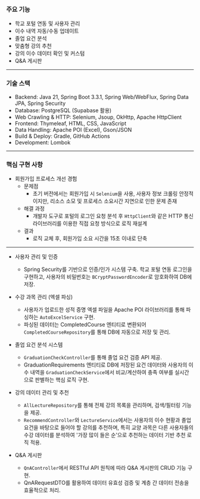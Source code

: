 ### 주요 기능
   * 학교 포털 연동 및 사용자 관리
   * 이수 내역 자동/수동 업데이트
   * 졸업 요건 분석
   * 맞춤형 강의 추천
   * 강의 이수 데이터 확인 및 커스텀
   * Q&A 게시판
---
### 기술 스택
   * Backend: Java 21, Spring Boot 3.3.1, Spring Web/WebFlux, Spring Data JPA, Spring Security
   * Database: PostgreSQL (Supabase 활용)
   * Web Crawling & HTTP: Selenium, Jsoup, OkHttp, Apache HttpClient
   * Frontend: Thymeleaf, HTML, CSS, JavaScript
   * Data Handling: Apache POI (Excel), Gson/JSON
   * Build & Deploy: Gradle, GitHub Actions
   * Development: Lombok
---
### 핵심 구현 사항
* 회원가입 프로세스 개선 경험
    * 문제점
       * 초기 버전에서는 회원가입 시 `Selenium`을 사용, 사용자 정보 크롤링
         안정적이지만, 리소스 소모 및 프로세스 소요시간 지연으로 인한 문제 존재
    * 해결 과정
       * 개발자 도구로 포털의 로그인 요청 분석 후 `HttpClient`와 같은 HTTP 통신
         라이브러리를 이용한 직접 요청 방식으로 로직 재설계
     * 결과
       * 로직 교체 후, 회원가입 소요 시간을 15초 이내로 단축
---

  * 사용자 관리 및 인증
    * Spring Security를 기반으로 인증/인가 시스템 구축. 
      학교 포털 연동 로그인을 구현하고, 사용자의 비밀번호는 `BCryptPasswordEncoder`로 암호화하여 DB에 저장.

  * 수강 과목 관리 (엑셀 파싱)
     * 사용자가 업로드한 성적 증명 엑셀 파일을 Apache POI 라이브러리를 통해 파싱하는 `AutoExcelService` 구현.
     * 파싱된 데이터는 CompletedCourse 엔티티로 변환되어 `CompletedCourseRepository`를 통해 DB에
      자동으로 저장 및 관리.
  
  * 졸업 요건 분석 시스템
    * `GraduationCheckController`를 통해 졸업 요건 검증 API 제공.
    * GraduationRequirements 엔티티로 DB에 저장된 요건 데이터와 사용자의 이수 내역을 `GraduationCheckService`에서
    비교/계산하여 충족 여부를 실시간으로 판별하는 핵심 로직 구현.

  * 강의 데이터 관리 및 추천
    * `AllLectureRepository`를 통해 전체 강의 목록을 관리하며, 검색/필터링 기능을 제공.
    * `RecommendController`와 `LectureService`에서는 사용자의 이수 현황과 졸업 요건을 바탕으로 들어야 할 강의를
    추천하며, 특히 교양 과목은 다른 사용자들의 수강 데이터를 분석하여 '가장 많이 들은 순'으로 추천하는 데이터
    기반 추천 로직 적용.

  * Q&A 게시판
    * `QnAController`에서 RESTful API 원칙에 따라 Q&A 게시판의 CRUD 기능 구현.
    * QnARequestDTO를 활용하여 데이터 유효성 검증 및 계층 간 데이터 전송을 효율적으로 처리.
